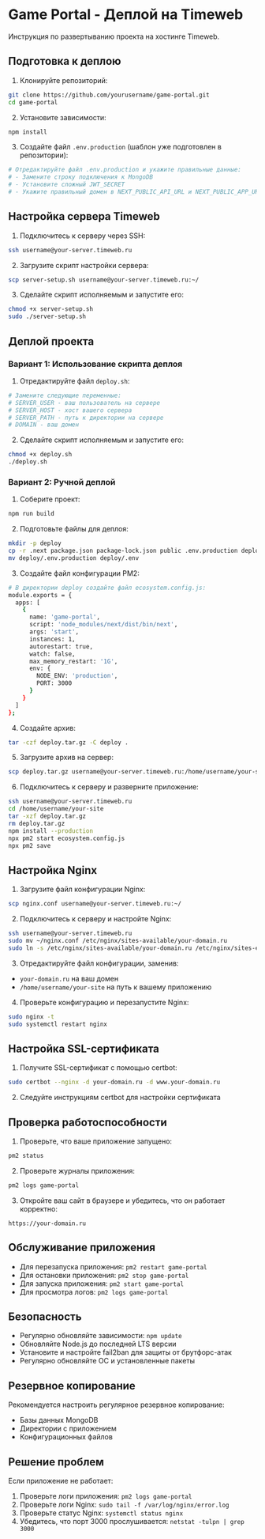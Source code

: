 # Game Portal - Деплой на Timeweb

Инструкция по развертыванию проекта на хостинге Timeweb.

## Подготовка к деплою

1. Клонируйте репозиторий:
```bash
git clone https://github.com/yourusername/game-portal.git
cd game-portal
```

2. Установите зависимости:
```bash
npm install
```

3. Создайте файл `.env.production` (шаблон уже подготовлен в репозитории):
```bash
# Отредактируйте файл .env.production и укажите правильные данные:
# - Замените строку подключения к MongoDB
# - Установите сложный JWT_SECRET 
# - Укажите правильный домен в NEXT_PUBLIC_API_URL и NEXT_PUBLIC_APP_URL
```

## Настройка сервера Timeweb

1. Подключитесь к серверу через SSH:
```bash
ssh username@your-server.timeweb.ru
```

2. Загрузите скрипт настройки сервера:
```bash
scp server-setup.sh username@your-server.timeweb.ru:~/
```

3. Сделайте скрипт исполняемым и запустите его:
```bash
chmod +x server-setup.sh
sudo ./server-setup.sh
```

## Деплой проекта

### Вариант 1: Использование скрипта деплоя

1. Отредактируйте файл `deploy.sh`:
```bash
# Замените следующие переменные:
# SERVER_USER - ваш пользователь на сервере
# SERVER_HOST - хост вашего сервера
# SERVER_PATH - путь к директории на сервере
# DOMAIN - ваш домен
```

2. Сделайте скрипт исполняемым и запустите его:
```bash
chmod +x deploy.sh
./deploy.sh
```

### Вариант 2: Ручной деплой

1. Соберите проект:
```bash
npm run build
```

2. Подготовьте файлы для деплоя:
```bash
mkdir -p deploy
cp -r .next package.json package-lock.json public .env.production deploy/
mv deploy/.env.production deploy/.env
```

3. Создайте файл конфигурации PM2:
```bash
# В директории deploy создайте файл ecosystem.config.js:
module.exports = {
  apps: [
    {
      name: 'game-portal',
      script: 'node_modules/next/dist/bin/next',
      args: 'start',
      instances: 1,
      autorestart: true,
      watch: false,
      max_memory_restart: '1G',
      env: {
        NODE_ENV: 'production',
        PORT: 3000
      }
    }
  ]
};
```

4. Создайте архив:
```bash
tar -czf deploy.tar.gz -C deploy .
```

5. Загрузите архив на сервер:
```bash
scp deploy.tar.gz username@your-server.timeweb.ru:/home/username/your-site/
```

6. Подключитесь к серверу и разверните приложение:
```bash
ssh username@your-server.timeweb.ru
cd /home/username/your-site
tar -xzf deploy.tar.gz
rm deploy.tar.gz
npm install --production
npx pm2 start ecosystem.config.js
npx pm2 save
```

## Настройка Nginx

1. Загрузите файл конфигурации Nginx:
```bash
scp nginx.conf username@your-server.timeweb.ru:~/
```

2. Подключитесь к серверу и настройте Nginx:
```bash
ssh username@your-server.timeweb.ru
sudo mv ~/nginx.conf /etc/nginx/sites-available/your-domain.ru
sudo ln -s /etc/nginx/sites-available/your-domain.ru /etc/nginx/sites-enabled/
```

3. Отредактируйте файл конфигурации, заменив:
- `your-domain.ru` на ваш домен
- `/home/username/your-site` на путь к вашему приложению

4. Проверьте конфигурацию и перезапустите Nginx:
```bash
sudo nginx -t
sudo systemctl restart nginx
```

## Настройка SSL-сертификата

1. Получите SSL-сертификат с помощью certbot:
```bash
sudo certbot --nginx -d your-domain.ru -d www.your-domain.ru
```

2. Следуйте инструкциям certbot для настройки сертификата

## Проверка работоспособности

1. Проверьте, что ваше приложение запущено:
```bash
pm2 status
```

2. Проверьте журналы приложения:
```bash
pm2 logs game-portal
```

3. Откройте ваш сайт в браузере и убедитесь, что он работает корректно:
```
https://your-domain.ru
```

## Обслуживание приложения

- Для перезапуска приложения: `pm2 restart game-portal`
- Для остановки приложения: `pm2 stop game-portal`
- Для запуска приложения: `pm2 start game-portal`
- Для просмотра логов: `pm2 logs game-portal`

## Безопасность

- Регулярно обновляйте зависимости: `npm update`
- Обновляйте Node.js до последней LTS версии
- Установите и настройте fail2ban для защиты от брутфорс-атак
- Регулярно обновляйте ОС и установленные пакеты

## Резервное копирование

Рекомендуется настроить регулярное резервное копирование:
- Базы данных MongoDB
- Директории с приложением
- Конфигурационных файлов

## Решение проблем

Если приложение не работает:
1. Проверьте логи приложения: `pm2 logs game-portal`
2. Проверьте логи Nginx: `sudo tail -f /var/log/nginx/error.log`
3. Проверьте статус Nginx: `systemctl status nginx`
4. Убедитесь, что порт 3000 прослушивается: `netstat -tulpn | grep 3000` 